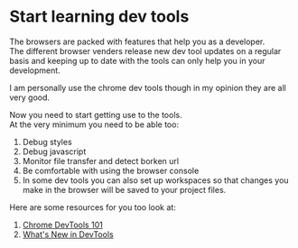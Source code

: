 # Start learning dev tools
The browsers are packed with features that help you as a developer.  
The different browser venders release new dev tool updates on a regular basis and keeping up to date with the tools can only help you in your development.

I am personally use the chrome dev tools though in my opinion they are all very good.

Now you need to start getting use to the tools.  
At the very minimum you need to be able too:

1. Debug styles
1. Debug javascript
1. Monitor file transfer and detect borken url
1. Be comfortable with using the browser console
1. In some dev tools you can also set up workspaces so that changes you make in the browser will be saved to your project files.

Here are some resources for you too look at:  
1. [Chrome DevTools 101](https://www.youtube.com/playlist?list=PLNYkxOF6rcIC74v_mCLUXbjj7Ng7oTAPE)
1. [What's New in DevTools](https://www.youtube.com/playlist?list=PLNYkxOF6rcIBDSojZWBv4QJNoT4GNYzQD)

